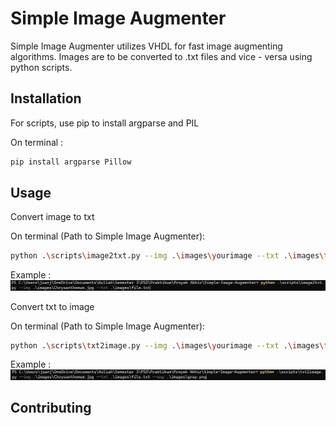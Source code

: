 # Simple Image Augmenter

Simple Image Augmenter utilizes VHDL for fast image augmenting algorithms. Images are to be converted to .txt files and vice - versa using python scripts.

## Installation

For scripts, use pip to install argparse and PIL

On terminal :
```bash
pip install argparse Pillow
```

## Usage

Convert image to txt

On terminal (Path to Simple Image Augmenter):
```bash
python .\scripts\image2txt.py --img .\images\yourimage --txt .\images\textfile
```

Example :
![alt text](https://github.com/juanjonathan67/Simple-Image-Augmenter/blob/main/image2txtex.png?raw=true)


Convert txt to image

On terminal (Path to Simple Image Augmenter):
```bash
python .\scripts\txt2image.py --img .\images\yourimage --txt .\images\textfile --aug .\images\augmentedimage
```

Example :
![alt text](https://github.com/juanjonathan67/Simple-Image-Augmenter/blob/main/txt2imageex.png?raw=true)


## Contributing
